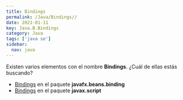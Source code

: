 ```yaml
---
title: Bindings
permalink: /Java/Bindings//
date: 2021-01-11
key: Java.B.Bindings
category: Java
tags: ['java se']
sidebar: 
  nav: java
---
```


Existen varios elementos con el nombre **Bindings**. ¿Cuál de ellas estás buscando?
<ul>
<li><a href="/Java/Bindings-javafx-beans-binding/">Bindings</a> en el paquete <strong>javafx.beans.binding</strong></li>
<li><a href="/Java/Bindings-javax-script/">Bindings</a> en el paquete <strong>javax.script</strong></li>
<ul>
